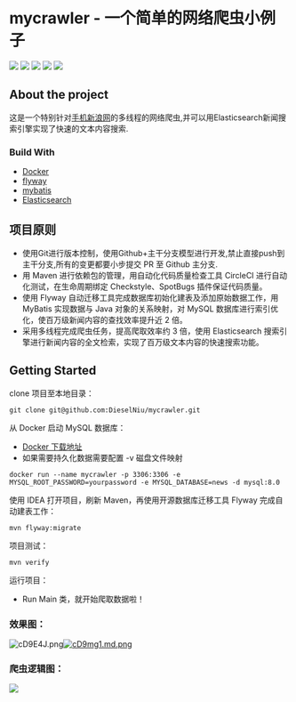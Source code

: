 # mycrawler - 一个简单的网络爬虫小例子
[![](https://img.shields.io/badge/CirCle-CI-red)](https://circleci.com/gh/DieselNiu/mycrawler) 
![](https://img.shields.io/github/license/DieselNiu/mycrawler?style=plastic)
![](https://img.shields.io/github/issues/DieselNiu/mycrawler?style=plastic)
![](https://img.shields.io/github/forks/DieselNiu/mycrawler?style=plastic)
![](https://img.shields.io/github/stars/DieselNiu/mycrawler?style=plastic)


## About the project 
这是一个特别针对[手机新浪网](https://sina.cn/)的多线程的网络爬虫,并可以用Elasticsearch新闻搜索引擎实现了快速的文本内容搜索.


###  Build With
 * [Docker](https://www.docker.com/)
 * [flyway](https://flywaydb.org/)
 * [mybatis](https://mybatis.org/mybatis-3/)
 * [Elasticsearch](https://www.elastic.co/)
## 项目原则

* 使用Git进行版本控制，使用Github+主干分支模型进行开发,禁止直接push到主干分支,所有的变更都要小步提交 PR 至 Github 主分支.
* 用 Maven 进行依赖包的管理，用自动化代码质量检查工具 CircleCI 进行自动化测试，在生命周期绑定 Checkstyle、SpotBugs 插件保证代码质量。 
* 使用 Flyway 自动迁移工具完成数据库初始化建表及添加原始数据工作，用 MyBatis 实现数据与 Java 对象的关系映射，对 MySQL 数据库进行索引优化，使百万级新闻内容的查找效率提升近 2 倍。
*  采用多线程完成爬虫任务，提高爬取效率约 3 倍，使用 Elasticsearch 搜索引擎进行新闻内容的全文检索，实现了百万级文本内容的快速搜索功能。



## Getting Started

clone 项目至本地目录：

```shell
git clone git@github.com:DieselNiu/mycrawler.git
```

从 Docker 启动 MySQL 数据库：

- [Docker 下载地址](https://www.docker.com/)
- 如果需要持久化数据需要配置 -v 磁盘文件映射

```shell
docker run --name mycrawler -p 3306:3306 -e MYSQL_ROOT_PASSWORD=yourpassword -e MYSQL_DATABASE=news -d mysql:8.0
```

使用 IDEA 打开项目，刷新 Maven，再使用开源数据库迁移工具 Flyway 完成自动建表工作：

```shell
mvn flyway:migrate
```

项目测试：

```shell
mvn verify
```

运行项目：

- Run Main 类，就开始爬取数据啦！

### 效果图：

![cD9E4J.png](https://z3.ax1x.com/2021/04/12/cD9E4J.png)[![cD9mg1.md.png](https://z3.ax1x.com/2021/04/12/cD9mg1.md.png)](https://imgtu.com/i/cD9mg1)

### 爬虫逻辑图：

![](https://s2.ax1x.com/2020/03/06/3bZrX6.png)
